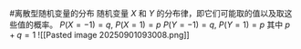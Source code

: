#离散型随机变量的分布    随机变量 $X$ 和 $Y$ 的分布律，即它们可能取的值以及取这些值的概率。
    $P(X=-1)=q$, $P(X=1)=p$
    $P(Y=-1)=q$, $P(Y=1)=p$
    其中 $p+q=1$
![[Pasted image 20250901093008.png]] 